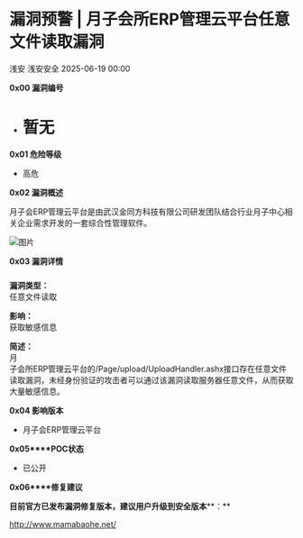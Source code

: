 #  漏洞预警 | 月子会所ERP管理云平台任意文件读取漏洞  
浅安  浅安安全   2025-06-19 00:00  
  
**0x00 漏洞编号**  
- # 暂无  
  
**0x01 危险等级**  
- 高危  
  
**0x02 漏洞概述**  
  
月子会ERP管理云平台是由武汉金同方科技有限公司研发团队结合行业月子中心相关企业需求开发的一套综合性管理软件。  
  
![图片](https://mmbiz.qpic.cn/sz_mmbiz_png/7stTqD182SVe25Zwwd7Q7fqnAExJYXqUzwV6uCqTCtm59D1zDYxPqovqZzgMWnOBS7mdoSnhLKJhU0sDeK6WZw/640?wx_fmt=other&from=appmsg&wxfrom=5&wx_lazy=1&wx_co=1&tp=webp "")  
  
**0x03 漏洞详情**  
###   
  
**漏洞类型：**  
任意文件读取  
  
**影响：**  
获取敏感信息  
  
  
  
  
**简述：**  
月  
子会所ERP管理云平台的/Page/upload/UploadHandler.ashx接口存在任意文件读取漏洞，未经身份验证的攻击者可以通过该漏洞读取服务器任意文件，从而获取大量敏感信息。  
  
**0x04 影响版本**  
- 月子会ERP管理云平台  
  
**0x05****POC状态**  
- 已公开  
  
**0x06****修复建议**  
  
**目前官方已发布漏洞修复版本，建议用户升级到安全版本****：**  
  
http://www.mamabaohe.net/  
  
  
  
